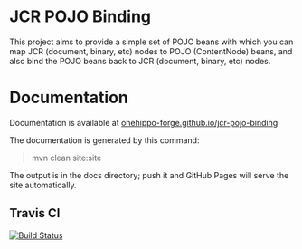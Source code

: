
# JCR POJO Binding

This project aims to provide a simple set of POJO beans with which you can map JCR (document, binary, etc) nodes to POJO 
(ContentNode) beans, and also bind the POJO beans back to JCR (document, binary, etc) nodes. 

# Documentation 

Documentation is available at [onehippo-forge.github.io/jcr-pojo-binding](https://onehippo-forge.github.io/jcr-pojo-binding)

The documentation is generated by this command:

 > mvn clean site:site
 
The output is in the docs directory; push it and GitHub Pages will serve the site automatically. 

## Travis CI 

[![Build Status](https://travis-ci.org/onehippo-forge/jcr-pojo-binding.svg?branch=master)](https://travis-ci.org/onehippo-forge/jcr-pojo-binding)
